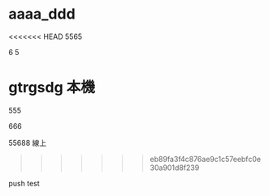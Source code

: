 # aaaa_ddd


<<<<<<< HEAD
5565

6
5

gtrgsdg
本機
=======
555

666

55688
線上
>>>>>>> eb89fa3f4c876ae9c1c57eebfc0e30a901d8f239


push test
